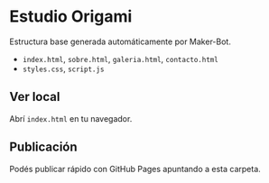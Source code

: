 # Estudio Origami

Estructura base generada automáticamente por Maker-Bot.

- `index.html`, `sobre.html`, `galeria.html`, `contacto.html`
- `styles.css`, `script.js`

## Ver local
Abrí `index.html` en tu navegador.

## Publicación
Podés publicar rápido con GitHub Pages apuntando a esta carpeta.
